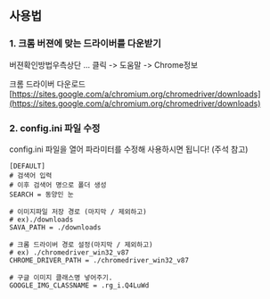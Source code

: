 ## **사용법**

### **1. 크롬 버젼에 맞는 드라이버를 다운받기**

버젼확인방법우측상단 ... 클릭 -> 도움말 -> Chrome정보

크롬 드라이버 다운로드[https://sites.google.com/a/chromium.org/chromedriver/downloads](https://sites.google.com/a/chromium.org/chromedriver/downloads)

### **2. config.ini 파일 수정**

config.ini 파일을 열어 파라미터를 수정해 사용하시면 됩니다! (주석 참고)

```
[DEFAULT]
# 검색어 입력
# 이후 검색어 명으로 폴더 생성
SEARCH = 동양인 눈

# 이미지파일 저장 경로 (마지막 / 제외하고)
# ex)./downloads
SAVA_PATH = ./downloads

# 크롬 드라이버 경로 설정(마지막 / 제외하고)
# ex) ./chromedriver_win32_v87
CHROME_DRIVER_PATH = ./chromedriver_win32_v87

# 구글 이미지 클래스명 넣어주기.
GOOGLE_IMG_CLASSNAME = .rg_i.Q4LuWd
```
